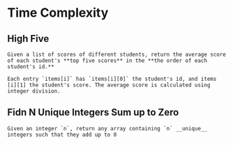 # Time Complexity

## High Five
    Given a list of scores of different students, return the average score of each student's **top five scores** in the **the order of each student's id.**

    Each entry `items[i]` has `items[i][0]` the student's id, and items [i][1] the student's score. The average score is calculated using integer division.

## Fidn N Unique Integers Sum up to Zero
    Given an integer `n`, return any array containing `n` __unique__ integers such that they add up to 0